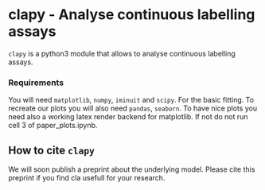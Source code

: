 # clapy - Analyse continuous labelling assays


`clapy` is a python3 module that allows to analyse continuous labelling assays.


### Requirements

You will need  `matplotlib`, `numpy`, `iminuit` and `scipy`. For the basic fitting.
To recreate our plots you will also need `pandas`, `seaborn`. 
To have nice plots you need also a working latex render backend for matplotlib.
If not do not run cell 3 of paper_plots.ipynb.

## How to cite `clapy`

We will soon publish a preprint about the underlying model. Please cite this
preprint if you find cla usefull for your research.
